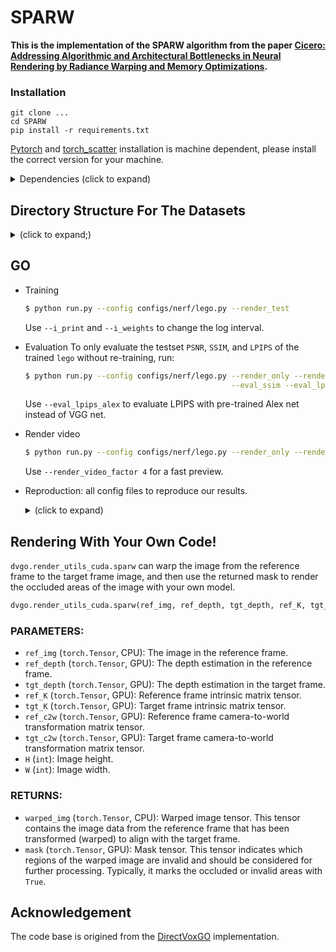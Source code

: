 # SPARW
**This is the implementation of the SPARW algorithm from the paper [Cicero: Addressing Algorithmic and Architectural Bottlenecks in Neural Rendering by Radiance Warping and Memory Optimizations](https://arxiv.org/abs/2404.11852).**
### Installation
```
git clone ...
cd SPARW
pip install -r requirements.txt
```
[Pytorch](https://pytorch.org/) and [torch_scatter](https://github.com/rusty1s/pytorch_scatter) installation is machine dependent, please install the correct version for your machine.

<details>
  <summary> Dependencies (click to expand) </summary>

  - `PyTorch`, `numpy`, `torch_scatter`: main computation.
  - `scipy`, `lpips`: SSIM and LPIPS evaluation.
  - `tqdm`: progress bar.
  - `mmcv`: config system.
  - `opencv-python`: image processing.
  - `imageio`, `imageio-ffmpeg`: images and videos I/O.
  - `Ninja`: to build the newly implemented torch extention just-in-time.
  - `einops`: torch tensor shaping with pretty api.
  - `torch_efficient_distloss`: O(N) realization for the distortion loss.
</details>


## Directory Structure For The Datasets

<details>
  <summary> (click to expand;) </summary>

    data
    ├── nerf_synthetic     # Link: https://drive.google.com/drive/folders/128yBriW1IG_3NJ5Rp7APSTZsJqdJdfc1
    │   └── [chair|drums|ficus|hotdog|lego|materials|mic|ship]
    │       ├── [train|val|test]
    │       │   └── r_*.png
    │       └── transforms_[train|val|test].json
    │
    ├── Synthetic_NSVF     # Link: https://dl.fbaipublicfiles.com/nsvf/dataset/Synthetic_NSVF.zip
    │   └── [Bike|Lifestyle|Palace|Robot|Spaceship|Steamtrain|Toad|Wineholder]
    │       ├── intrinsics.txt
    │       ├── rgb
    │       │   └── [0_train|1_val|2_test]_*.png
    │       └── pose
    │           └── [0_train|1_val|2_test]_*.txt
    │
    ├── BlendedMVS         # Link: https://dl.fbaipublicfiles.com/nsvf/dataset/BlendedMVS.zip
    │   └── [Character|Fountain|Jade|Statues]
    │       ├── intrinsics.txt
    │       ├── rgb
    │       │   └── [0|1|2]_*.png
    │       └── pose
    │           └── [0|1|2]_*.txt
    │
    ├── TanksAndTemple     # Link: https://dl.fbaipublicfiles.com/nsvf/dataset/TanksAndTemple.zip
    │   └── [Barn|Caterpillar|Family|Ignatius|Truck]
    │       ├── intrinsics.txt
    │       ├── rgb
    │       │   └── [0|1|2]_*.png
    │       └── pose
    │           └── [0|1|2]_*.txt
    │
    ├── deepvoxels         # Link: https://drive.google.com/drive/folders/1ScsRlnzy9Bd_n-xw83SP-0t548v63mPH
    │   └── [train|validation|test]
    │       └── [armchair|cube|greek|vase]
    │           ├── intrinsics.txt
    │           ├── rgb/*.png
    │           └── pose/*.txt
    │
    ├── nerf_llff_data     # Link: https://drive.google.com/drive/folders/128yBriW1IG_3NJ5Rp7APSTZsJqdJdfc1
    │   └── [fern|flower|fortress|horns|leaves|orchids|room|trex]
    │
    ├── tanks_and_temples  # Link: https://drive.google.com/file/d/11KRfN91W1AxAW6lOFs4EeYDbeoQZCi87/view?usp=sharing
    │   └── [tat_intermediate_M60|tat_intermediate_Playground|tat_intermediate_Train|tat_training_Truck]
    │       └── [train|test]
    │           ├── intrinsics/*txt
    │           ├── pose/*txt
    │           └── rgb/*jpg
    │
    ├── lf_data            # Link: https://drive.google.com/file/d/1gsjDjkbTh4GAR9fFqlIDZ__qR9NYTURQ/view?usp=sharing
    │   └── [africa|basket|ship|statue|torch]
    │       └── [train|test]
    │           ├── intrinsics/*txt
    │           ├── pose/*txt
    │           └── rgb/*jpg
    │
    ├── 360_v2             # Link: https://jonbarron.info/mipnerf360/
    │   └── [bicycle|bonsai|counter|garden|kitchen|room|stump]
    │       ├── poses_bounds.npy
    │       └── [images_2|images_4]
    │
    ├── nerf_llff_data     # Link: https://drive.google.com/drive/folders/14boI-o5hGO9srnWaaogTU5_ji7wkX2S7
    │   └── [fern|flower|fortress|horns|leaves|orchids|room|trex]
    │       ├── poses_bounds.npy
    │       └── [images_2|images_4]
    │
    └── co3d               # Link: https://github.com/facebookresearch/co3d
        └── [donut|teddybear|umbrella|...]
            ├── frame_annotations.jgz
            ├── set_lists.json
            └── [129_14950_29917|189_20376_35616|...]
                ├── images
                │   └── frame*.jpg
                └── masks
                    └── frame*.png
</details>

## GO

- Training
    ```bash
    $ python run.py --config configs/nerf/lego.py --render_test
    ```
    Use `--i_print` and `--i_weights` to change the log interval.
- Evaluation
    To only evaluate the testset `PSNR`, `SSIM`, and `LPIPS` of the trained `lego` without re-training, run:
    ```bash
    $ python run.py --config configs/nerf/lego.py --render_only --render_test \
                                                  --eval_ssim --eval_lpips_vgg
    ```
    Use `--eval_lpips_alex` to evaluate LPIPS with pre-trained Alex net instead of VGG net.
- Render video
    ```bash
    $ python run.py --config configs/nerf/lego.py --render_only --render_video
    ```
    Use `--render_video_factor 4` for a fast preview.
- Reproduction: all config files to reproduce our results.
    <details>
        <summary> (click to expand) </summary>

        $ ls configs/*
        configs/blendedmvs:
        Character.py  Fountain.py  Jade.py  Statues.py

        configs/nerf:
        chair.py  drums.py  ficus.py  hotdog.py  lego.py  materials.py  mic.py  ship.py

        configs/nsvf:
        Bike.py  Lifestyle.py  Palace.py  Robot.py  Spaceship.py  Steamtrain.py  Toad.py  Wineholder.py

        configs/tankstemple:
        Barn.py  Caterpillar.py  Family.py  Ignatius.py  Truck.py

        configs/deepvoxels:
        armchair.py  cube.py  greek.py  vase.py

        configs/tankstemple_unbounded:
        M60.py  Playground.py  Train.py  Truck.py

        configs/lf:
        africa.py  basket.py  ship.py  statue.py  torch.py

        configs/nerf_unbounded:
        bicycle.py  bonsai.py  counter.py  garden.py  kitchen.py  room.py  stump.py

        configs/llff:
        fern.py  flower.py  fortress.py  horns.py  leaves.py  orchids.py  room.py  trex.py
    </details>
## Rendering With Your Own Code!
`dvgo.render_utils_cuda.sparw` can warp the image from the reference frame to the target frame image, and then use the returned mask to render the occluded areas of the image with your own model.

```python
dvgo.render_utils_cuda.sparw(ref_img, ref_depth, tgt_depth, ref_K, tgt_K, ref_c2w, tgt_c2w, H, W)
```
### PARAMETERS:
  - `ref_img` (`torch.Tensor`, CPU): The image in the reference frame.
  - `ref_depth` (`torch.Tensor`, GPU): The depth estimation in the reference frame.
  - `tgt_depth` (`torch.Tensor`, GPU): The depth estimation in the target frame.
  - `ref_K` (`torch.Tensor`, GPU): Reference frame intrinsic matrix tensor.
  - `tgt_K` (`torch.Tensor`, GPU): Target frame intrinsic matrix tensor.
  - `ref_c2w` (`torch.Tensor`, GPU): Reference frame camera-to-world transformation matrix tensor.
  - `tgt_c2w` (`torch.Tensor`, GPU): Target frame camera-to-world transformation matrix tensor.
  - `H` (`int`): Image height.
  - `W` (`int`): Image width.

### RETURNS:
  - `warped_img` (`torch.Tensor`, CPU): Warped image tensor. This tensor contains the image data from the reference frame that has been transformed (warped) to align with the target frame.
  - `mask` (`torch.Tensor`, GPU): Mask tensor. This tensor indicates which regions of the warped image are invalid and should be considered for further processing. Typically, it marks the occluded or invalid areas with `True`.

## Acknowledgement
The code base is origined from the [DirectVoxGO](https://github.com/sunset1995/DirectVoxGO) implementation.
